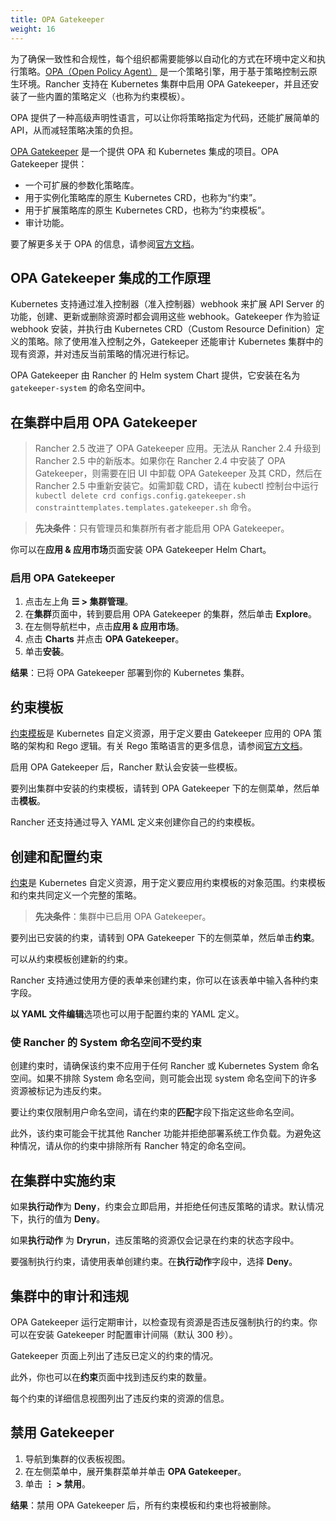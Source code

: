 ```yaml
---
title: OPA Gatekeeper
weight: 16
---
```


为了确保一致性和合规性，每个组织都需要能够以自动化的方式在环境中定义和执行策略。[OPA（Open Policy Agent）](https://www.openpolicyagent.org/) 是一个策略引擎，用于基于策略控制云原生环境。Rancher 支持在 Kubernetes 集群中启用 OPA Gatekeeper，并且还安装了一些内置的策略定义（也称为约束模板）。

OPA 提供了一种高级声明性语言，可以让你将策略指定为代码，还能扩展简单的 API，从而减轻策略决策的负担。

[OPA Gatekeeper](https://github.com/open-policy-agent/gatekeeper) 是一个提供 OPA 和 Kubernetes 集成的项目。OPA Gatekeeper 提供：

- 一个可扩展的参数化策略库。
- 用于实例化策略库的原生 Kubernetes CRD，也称为“约束”。
- 用于扩展策略库的原生 Kubernetes CRD，也称为“约束模板”。
- 审计功能。

要了解更多关于 OPA 的信息，请参阅[官方文档](https://www.openpolicyagent.org/docs/latest/)。

## OPA Gatekeeper 集成的工作原理

Kubernetes 支持通过准入控制器（准入控制器）webhook 来扩展 API Server 的功能，创建、更新或删除资源时都会调用这些 webhook。Gatekeeper 作为验证 webhook 安装，并执行由 Kubernetes CRD（Custom Resource Definition）定义的策略。除了使用准入控制之外，Gatekeeper 还能审计 Kubernetes 集群中的现有资源，并对违反当前策略的情况进行标记。

OPA Gatekeeper 由 Rancher 的 Helm system Chart 提供，它安装在名为 `gatekeeper-system` 的命名空间中。

## 在集群中启用 OPA Gatekeeper

> Rancher 2.5 改进了 OPA Gatekeeper 应用。无法从 Rancher 2.4 升级到 Rancher 2.5 中的新版本。如果你在 Rancher 2.4 中安装了 OPA Gatekeeper，则需要在旧 UI 中卸载 OPA Gatekeeper 及其 CRD，然后在 Rancher 2.5 中重新安装它。如需卸载 CRD，请在 kubectl 控制台中运行 `kubectl delete crd configs.config.gatekeeper.sh constrainttemplates.templates.gatekeeper.sh` 命令。

> **先决条件**：只有管理员和集群所有者才能启用 OPA Gatekeeper。

你可以在**应用 & 应用市场**页面安装 OPA Gatekeeper Helm Chart。

### 启用 OPA Gatekeeper

1. 点击左上角 **☰ > 集群管理**。
1. 在**集群**页面中，转到要启用 OPA Gatekeeper 的集群，然后单击 **Explore**。
1. 在左侧导航栏中，点击**应用 & 应用市场**。
1. 点击 **Charts** 并点击 **OPA Gatekeeper**。
1. 单击**安装**。

**结果**：已将 OPA Gatekeeper 部署到你的 Kubernetes 集群。

## 约束模板

[约束模板](https://github.com/open-policy-agent/gatekeeper#constraint-templates)是 Kubernetes 自定义资源，用于定义要由 Gatekeeper 应用的 OPA 策略的架构和 Rego 逻辑。有关 Rego 策略语言的更多信息，请参阅[官方文档](https://www.openpolicyagent.org/docs/latest/policy-language/)。

启用 OPA Gatekeeper 后，Rancher 默认会安装一些模板。

要列出集群中安装的约束模板，请转到 OPA Gatekeeper 下的左侧菜单，然后单击**模板**。

Rancher 还支持通过导入 YAML 定义来创建你自己的约束模板。

## 创建和配置约束

[约束](https://github.com/open-policy-agent/gatekeeper#constraints)是 Kubernetes 自定义资源，用于定义要应用约束模板的对象范围。约束模板和约束共同定义一个完整的策略。

> **先决条件**：集群中已启用 OPA Gatekeeper。

要列出已安装的约束，请转到 OPA Gatekeeper 下的左侧菜单，然后单击**约束**。

可以从约束模板创建新的约束。

Rancher 支持通过使用方便的表单来创建约束，你可以在该表单中输入各种约束字段。

**以 YAML 文件编辑**选项也可以用于配置约束的 YAML 定义。

### 使 Rancher 的 System 命名空间不受约束

创建约束时，请确保该约束不应用于任何 Rancher 或 Kubernetes System 命名空间。如果不排除 System 命名空间，则可能会出现 system 命名空间下的许多资源被标记为违反约束。

要让约束仅限制用户命名空间，请在约束的**匹配**字段下指定这些命名空间。

此外，该约束可能会干扰其他 Rancher 功能并拒绝部署系统工作负载。为避免这种情况，请从你的约束中排除所有 Rancher 特定的命名空间。

## 在集群中实施约束

如果**执行动作**为 **Deny**，约束会立即启用，并拒绝任何违反策略的请求。默认情况下，执行的值为 **Deny**。

如果**执行动作** 为 **Dryrun**，违反策略的资源仅会记录在约束的状态字段中。

要强制执行约束，请使用表单创建约束。在**执行动作**字段中，选择 **Deny**。

## 集群中的审计和违规

OPA Gatekeeper 运行定期审计，以检查现有资源是否违反强制执行的约束。你可以在安装 Gatekeeper 时配置审计间隔（默认 300 秒）。

Gatekeeper 页面上列出了违反已定义的约束的情况。

此外，你也可以在**约束**页面中找到违反约束的数量。

每个约束的详细信息视图列出了违反约束的资源的信息。

## 禁用 Gatekeeper

1. 导航到集群的仪表板视图。
1. 在左侧菜单中，展开集群菜单并单击 **OPA Gatekeeper**。
1. 单击 **⋮ > 禁用**。

**结果**：禁用 OPA Gatekeeper 后，所有约束模板和约束也将被删除。

